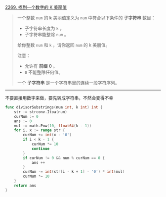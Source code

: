 [2269. 找到一个数字的 K 美丽值](https://leetcode.cn/problems/find-the-k-beauty-of-a-number/)

> 一个整数 `num` 的 **k** 美丽值定义为 `num` 中符合以下条件的 **子字符串** 数目：
>
> - 子字符串长度为 `k` 。
> - 子字符串能整除 `num` 。
>
> 给你整数 `num` 和 `k` ，请你返回 `num` 的 k 美丽值。
>
> 注意：
>
> - 允许有 **前缀** **0** 。
> - `0` 不能整除任何值。
>
> 一个 **子字符串** 是一个字符串里的连续一段字符序列。

---

不要直接用数字来做，要先转成字符串，不然会变得不幸

```go
func divisorSubstrings(num int, k int) int {
    str := strconv.Itoa(num)
    curNum := 0
    ans := 0
    mul := math.Pow(10, float64(k - 1))
    for i, x := range str {
        curNum += int(x - '0')
        if i < k - 1 {
            curNum *= 10
            continue
        }
        if curNum != 0 && num % curNum == 0 {
            ans ++
        }
        curNum -= int(str[i - k + 1] - '0') * int(mul)
        curNum *= 10
    }
    return ans
}
```

